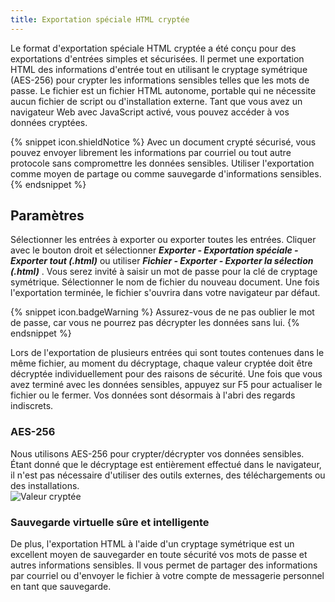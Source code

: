 ```yaml
---
title: Exportation spéciale HTML cryptée
---
```

Le format d'exportation spéciale HTML cryptée a été conçu pour des exportations d'entrées simples et sécurisées. Il permet une exportation HTML des informations d'entrée tout en utilisant le cryptage symétrique (AES-256) pour crypter les informations sensibles telles que les mots de passe. Le fichier est un fichier HTML autonome, portable qui ne nécessite aucun fichier de script ou d'installation externe. Tant que vous avez un navigateur Web avec JavaScript activé, vous pouvez accéder à vos données cryptées.  

{% snippet icon.shieldNotice %} 
Avec un document crypté sécurisé, vous pouvez envoyer librement les informations par courriel ou tout autre protocole sans compromettre les données sensibles. Utiliser l'exportation comme moyen de partage ou comme sauvegarde d'informations sensibles. 
{% endsnippet %}
 
## Paramètres 

Sélectionner les entrées à exporter ou exporter toutes les entrées. Cliquer avec le bouton droit et sélectionner ***Exporter - Exportation spéciale - Exporter tout (.html)*** ou utiliser ***Fichier - Exporter - Exporter la sélection (.html)*** . Vous serez invité à saisir un mot de passe pour la clé de cryptage symétrique. Sélectionner le nom de fichier du nouveau document. Une fois l'exportation terminée, le fichier s'ouvrira dans votre navigateur par défaut. 

{% snippet icon.badgeWarning %} 
Assurez-vous de ne pas oublier le mot de passe, car vous ne pourrez pas décrypter les données sans lui. 
{% endsnippet %}
 
Lors de l'exportation de plusieurs entrées qui sont toutes contenues dans le même fichier, au moment du décryptage, chaque valeur cryptée doit être décryptée individuellement pour des raisons de sécurité. Une fois que vous avez terminé avec les données sensibles, appuyez sur F5 pour actualiser le fichier ou le fermer. Vos données sont désormais à l'abri des regards indiscrets. 

### AES-256 
Nous utilisons AES-256 pour crypter/décrypter vos données sensibles. Étant donné que le décryptage est entièrement effectué dans le navigateur, il n'est pas nécessaire d'utiliser des outils externes, des téléchargements ou des installations.  
![Valeur cryptée](https://webdevolutions.azureedge.net/docs/fr/rdm/mac/clip0291.png) 

### Sauvegarde virtuelle sûre et intelligente 

De plus, l'exportation HTML à l'aide d'un cryptage symétrique est un excellent moyen de sauvegarder en toute sécurité vos mots de passe et autres informations sensibles. Il vous permet de partager des informations par courriel ou d'envoyer le fichier à votre compte de messagerie personnel en tant que sauvegarde. 

